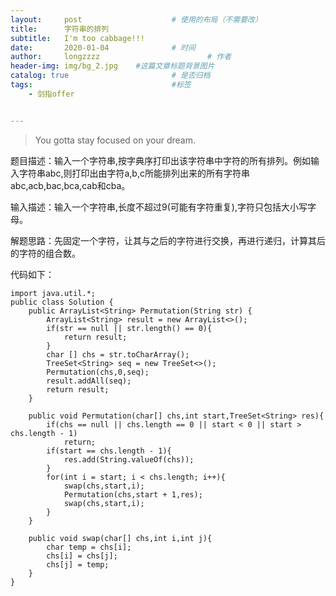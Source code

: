 ```yaml
---
layout:     post   				    # 使用的布局（不需要改）
title:      字符串的排列
subtitle:   I'm too cabbage!!!
date:       2020-01-04 				# 时间
author:     longzzzz						# 作者
header-img: img/bg_2.jpg 	#这篇文章标题背景图片
catalog: true 						# 是否归档
tags:								#标签
    - 剑指offer


---
```


>You gotta stay focused on your dream.



题目描述：输入一个字符串,按字典序打印出该字符串中字符的所有排列。例如输入字符串abc,则打印出由字符a,b,c所能排列出来的所有字符串abc,acb,bac,bca,cab和cba。

输入描述：输入一个字符串,长度不超过9(可能有字符重复),字符只包括大小写字母。

解题思路：先固定一个字符，让其与之后的字符进行交换，再进行递归，计算其后的字符的组合数。

代码如下：

```
import java.util.*;
public class Solution {
    public ArrayList<String> Permutation(String str) {
        ArrayList<String> result = new ArrayList<>();
        if(str == null || str.length() == 0){
            return result;
        }
        char [] chs = str.toCharArray();
        TreeSet<String> seq = new TreeSet<>();
        Permutation(chs,0,seq);
        result.addAll(seq);
        return result;
    }
    
    public void Permutation(char[] chs,int start,TreeSet<String> res){
        if(chs == null || chs.length == 0 || start < 0 || start > chs.length - 1)
            return;
        if(start == chs.length - 1){
            res.add(String.valueOf(chs));
        }
        for(int i = start; i < chs.length; i++){
            swap(chs,start,i);
            Permutation(chs,start + 1,res);
            swap(chs,start,i);
        }
    }
    
    public void swap(char[] chs,int i,int j){
        char temp = chs[i];
        chs[i] = chs[j];
        chs[j] = temp;
    }
}
```